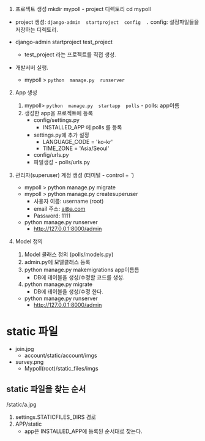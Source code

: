 1. 프로젝트 생성
mkdir   mypoll  - project 디렉토리
cd  mypoll
- project 생성:   `django-admin  startproject  config  .`
   config: 설정파일들을 저장하는 디렉토리.

- django-admin   startproject  test_project
   - test_project 라는 프로젝트를 직접 생성.

- 개발서버 실행.
   -  mypoll >  `python  manage.py  runserver`

2. App 생성
   1. mypoll> `python  manage.py  startapp  polls`
            - polls: app이름
   2. 생성한 app을 프로젝트에 등록
        - config/settings.py
            - INSTALLED_APP 에 polls 를 등록
        - settings.py에 추가 설정
            - LANGUAGE_CODE = 'ko-kr'
            - TIME_ZONE = 'Asia/Seoul'
        - config/urls.py
        - 파일생성 - polls/urls.py

3. 관리자(superuser) 계정 생성 (터미털 - control + `)
   - mypoll >  python  manage.py  migrate
   - mypoll >  python manage.py createsuperuser
      - 사용자 이름:  username (root)
      - email 주소:  a@a.com
      - Password: 1111
   - python manage.py runserver
      - http://127.0.0.1:8000/admin


4. Model 정의
   1. Model 클래스 정의 (polls/models.py)
   2. admin.py에 모델클래스 등록
   3. python manage.py makemigrations  app이름름
        - DB에 테이블을 생성/수정할 코드를 생성.
   4. python manage.py  migrate
        - DB에 테이블을 생성/수정 한다.
   - python manage.py runserver
      - http://127.0.0.1:8000/admin


# static 파일
- join.jpg
   - account/static/account/imgs
- survey.png
   - Mypoll(root)/static_files/imgs

## static 파일을 찾는 순서
/static/a.jpg
1. settings.STATICFILES_DIRS  경로
2. APP/static 
    - app은 INSTALLED_APP에 등록된 순서대로 찾는다.